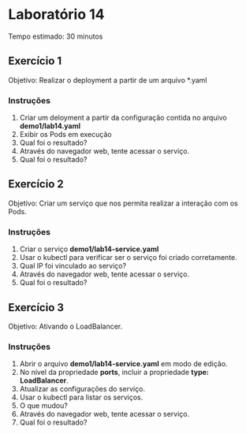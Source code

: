 # Laboratório 14

Tempo estimado: 30 minutos

## Exercício 1
 
Objetivo: Realizar o deployment a partir de um arquivo *.yaml

### Instruções

<ol>
    <li> Criar um deloyment a partir da configuração contida no arquivo <b>demo1/lab14.yaml</b>
    <li> Exibir os Pods em execução
    <li> Qual foi o resultado?
    <li> Através do navegador web, tente acessar o serviço.
    <li> Qual foi o resultado?
</ol>

## Exercício 2
 
Objetivo: Criar um serviço que nos permita realizar a interação com os Pods.

### Instruções

<ol>
    <li> Criar o serviço <b>demo1/lab14-service.yaml</b>
    <li> Usar o kubectl para verificar ser o serviço foi criado corretamente.</b>
    <li> Qual IP foi vinculado ao serviço?</b>
    <li> Através do navegador web, tente acessar o serviço.</b>
    <li> Qual foi o resultado?</b>
</ol>

## Exercício 3
 
Objetivo: Ativando o LoadBalancer.

### Instruções

<ol>
    <li> Abrir o arquivo <b>demo1/lab14-service.yaml</b> em modo de edição.
    <li> No nível da propriedade <b>ports</b>, incluir a propriedade <b>type: LoadBalancer</b>.
    <li> Atualizar as configurações do serviço.
    <li> Usar o kubectl para listar os serviços.
    <li> O que mudou?
    <li> Através do navegador web, tente acessar o serviço.</b>
    <li> Qual foi o resultado?</b>
</ol>